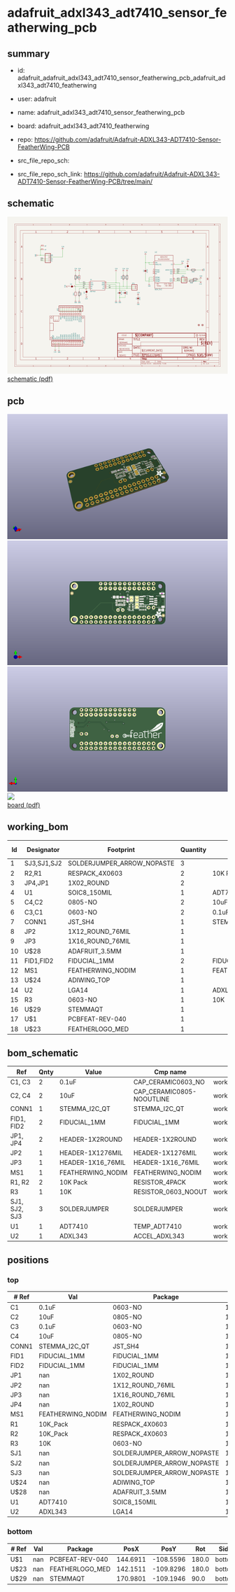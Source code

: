 # adafruit_adxl343_adt7410_sensor_featherwing_pcb
 
## summary 
* id: adafruit_adafruit_adxl343_adt7410_sensor_featherwing_pcb_adafruit_adxl343_adt7410_featherwing
* user: adafruit
* name: adafruit_adxl343_adt7410_sensor_featherwing_pcb
* board: adafruit_adxl343_adt7410_featherwing
* repo: https://github.com/adafruit/Adafruit-ADXL343-ADT7410-Sensor-FeatherWing-PCB



* src_file_repo_sch: 
* src_file_repo_sch_link: https://github.com/adafruit/Adafruit-ADXL343-ADT7410-Sensor-FeatherWing-PCB/tree/main/

## schematic  
![](working_schematic_600.png)  
[schematic (pdf)](working_schematic.pdf)  

## pcb  
![](working_3d_600.png) 
![](working_3d_front_600.png)  
![](working_3d_back_600.png)  
![](working_600.png)  
[board (pdf)](working.pdf)  

## working_bom
| Id | Designator | Footprint | Quantity | Designation | Supplier and ref |  | None | 
| --- | --- | --- | --- | --- | --- | --- | --- | 
| 1 | SJ3,SJ1,SJ2 | SOLDERJUMPER_ARROW_NOPASTE | 3 |  |  |  | [''] | 
| 2 | R2,R1 | RESPACK_4X0603 | 2 | 10K Pack |  |  | [''] | 
| 3 | JP4,JP1 | 1X02_ROUND | 2 |  |  |  | [''] | 
| 4 | U1 | SOIC8_150MIL | 1 | ADT7410 |  |  | [''] | 
| 5 | C4,C2 | 0805-NO | 2 | 10uF |  |  | [''] | 
| 6 | C3,C1 | 0603-NO | 2 | 0.1uF |  |  | [''] | 
| 7 | CONN1 | JST_SH4 | 1 | STEMMA_I2C_QT |  |  | [''] | 
| 8 | JP2 | 1X12_ROUND_76MIL | 1 |  |  |  | [''] | 
| 9 | JP3 | 1X16_ROUND_76MIL | 1 |  |  |  | [''] | 
| 10 | U$28 | ADAFRUIT_3.5MM | 1 |  |  |  | [''] | 
| 11 | FID1,FID2 | FIDUCIAL_1MM | 2 | FIDUCIAL_1MM |  |  | [''] | 
| 12 | MS1 | FEATHERWING_NODIM | 1 | FEATHERWING_NODIM |  |  | [''] | 
| 13 | U$24 | ADIWING_TOP | 1 |  |  |  | [''] | 
| 14 | U2 | LGA14 | 1 | ADXL343 |  |  | [''] | 
| 15 | R3 | 0603-NO | 1 | 10K |  |  | [''] | 
| 16 | U$29 | STEMMAQT | 1 |  |  |  | [''] | 
| 17 | U$1 | PCBFEAT-REV-040 | 1 |  |  |  | [''] | 
| 18 | U$23 | FEATHERLOGO_MED | 1 |  |  |  | [''] | 


## bom_schematic
| Ref | Qnty | Value | Cmp name | Footprint | Description | Vendor | DNP | 
| --- | --- | --- | --- | --- | --- | --- | --- | 
| C1, C3 | 2 | 0.1uF | CAP_CERAMIC0603_NO | working:0603-NO |  |  |  | 
| C2, C4 | 2 | 10uF | CAP_CERAMIC0805-NOOUTLINE | working:0805-NO |  |  |  | 
| CONN1 | 1 | STEMMA_I2C_QT | STEMMA_I2C_QT | working:JST_SH4 |  |  |  | 
| FID1, FID2 | 2 | FIDUCIAL_1MM | FIDUCIAL_1MM | working:FIDUCIAL_1MM |  |  |  | 
| JP1, JP4 | 2 | HEADER-1X2ROUND | HEADER-1X2ROUND | working:1X02_ROUND |  |  |  | 
| JP2 | 1 | HEADER-1X1276MIL | HEADER-1X1276MIL | working:1X12_ROUND_76MIL |  |  |  | 
| JP3 | 1 | HEADER-1X16_76MIL | HEADER-1X16_76MIL | working:1X16_ROUND_76MIL |  |  |  | 
| MS1 | 1 | FEATHERWING_NODIM | FEATHERWING_NODIM | working:FEATHERWING_NODIM |  |  |  | 
| R1, R2 | 2 | 10K Pack | RESISTOR_4PACK | working:RESPACK_4X0603 |  |  |  | 
| R3 | 1 | 10K | RESISTOR_0603_NOOUT | working:0603-NO |  |  |  | 
| SJ1, SJ2, SJ3 | 3 | SOLDERJUMPER | SOLDERJUMPER | working:SOLDERJUMPER_ARROW_NOPASTE |  |  |  | 
| U1 | 1 | ADT7410 | TEMP_ADT7410 | working:SOIC8_150MIL |  |  |  | 
| U2 | 1 | ADXL343 | ACCEL_ADXL343 | working:LGA14 |  |  |  | 



## positions
### top
| # Ref | Val | Package | PosX | PosY | Rot | Side | 
| --- | --- | --- | --- | --- | --- | --- | 
| C1 | 0.1uF | 0603-NO | 171.9961 | -100.0506 | 0.0 | top | 
| C2 | 10uF | 0805-NO | 147.6121 | -101.9556 | 0.0 | top | 
| C3 | 0.1uF | 0603-NO | 151.0411 | -101.9556 | 180.0 | top | 
| C4 | 10uF | 0805-NO | 171.6151 | -108.8136 | 0.0 | top | 
| CONN1 | STEMMA_I2C_QT | JST_SH4 | 170.7261 | -104.3686 | 90.0 | top | 
| FID1 | FIDUCIAL_1MM | FIDUCIAL_1MM | 124.3711 | -99.9236 | 0.0 | top | 
| FID2 | FIDUCIAL_1MM | FIDUCIAL_1MM | 172.7581 | -111.7346 | 0.0 | top | 
| JP1 | nan | 1X02_ROUND | 166.2811 | -107.5436 | 0.0 | top | 
| JP2 | nan | 1X12_ROUND_76MIL | 153.5811 | -97.3836 | 0.0 | top | 
| JP3 | nan | 1X16_ROUND_76MIL | 148.5011 | -112.6236 | 180.0 | top | 
| JP4 | nan | 1X02_ROUND | 150.0251 | -108.8136 | 0.0 | top | 
| MS1 | FEATHERWING_NODIM | FEATHERWING_NODIM | 123.1011 | -116.4336 | 0.0 | top | 
| R1 | 10K_Pack | RESPACK_4X0603 | 161.8361 | -107.7976 | 0.0 | top | 
| R2 | 10K_Pack | RESPACK_4X0603 | 155.7401 | -107.2896 | 90.0 | top | 
| R3 | 10K | 0603-NO | 153.8351 | -103.4796 | 90.0 | top | 
| SJ1 | nan | SOLDERJUMPER_ARROW_NOPASTE | 158.7881 | -102.9716 | -90.0 | top | 
| SJ2 | nan | SOLDERJUMPER_ARROW_NOPASTE | 158.7881 | -106.5276 | 90.0 | top | 
| SJ3 | nan | SOLDERJUMPER_ARROW_NOPASTE | 155.8671 | -102.9716 | 90.0 | top | 
| U$24 | nan | ADIWING_TOP | 123.1011 | -116.4336 | 0.0 | top | 
| U$28 | nan | ADAFRUIT_3.5MM | 171.9961 | -109.4486 | 180.0 | top | 
| U1 | ADT7410 | SOIC8_150MIL | 163.8681 | -103.6066 | -90.0 | top | 
| U2 | ADXL343 | LGA14 | 150.0251 | -105.0036 | 0.0 | top | 

### bottom
| # Ref | Val | Package | PosX | PosY | Rot | Side | 
| --- | --- | --- | --- | --- | --- | --- | 
| U$1 | nan | PCBFEAT-REV-040 | 144.6911 | -108.5596 | 180.0 | bottom | 
| U$23 | nan | FEATHERLOGO_MED | 142.1511 | -109.8296 | 180.0 | bottom | 
| U$29 | nan | STEMMAQT | 170.9801 | -109.1946 | 90.0 | bottom | 

